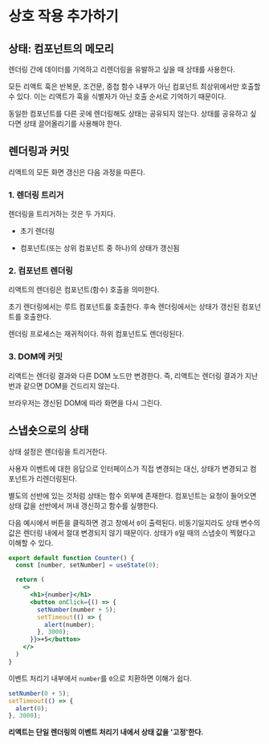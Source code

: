 # 상호 작용 추가하기

## 상태: 컴포넌트의 메모리

렌더링 간에 데이터를 기억하고 리렌더링을 유발하고 싶을 때 상태를 사용한다.

모든 리액트 훅은 반복문, 조건문, 중첩 함수 내부가 아닌 컴포넌트 최상위에서만 호출할 수 있다. 이는 리액트가 훅을 식별자가 아닌 호출 순서로 기억하기 때문이다.

동일한 컴포넌트를 다른 곳에 렌더링해도 상태는 공유되지 않는다. 상태를 공유하고 싶다면 상태 끌어올리기를 사용해야 한다.

## 렌더링과 커밋

리액트의 모든 화면 갱신은 다음 과정을 따른다.

### 1. 렌더링 트리거

렌더링을 트리거하는 것은 두 가지다.

- 초기 렌더링

- 컴포넌트(또는 상위 컴포넌트 중 하나)의 상태가 갱신됨

### 2. 컴포넌트 렌더링

리액트의 렌더링은 컴포넌트(함수) 호출을 의미한다.

초기 렌더링에서는 루트 컴포넌트를 호출한다. 후속 렌더링에서는 상태가 갱신된 컴포넌트를 호출한다.

렌더링 프로세스는 재귀적이다. 하위 컴포넌트도 렌더링된다.

### 3. DOM에 커밋

리액트는 렌더링 결과와 다른 DOM 노드만 변경한다. 즉, 리액트는 렌더링 결과가 지난번과 같으면 DOM을 건드리지 않는다.

브라우저는 갱신된 DOM에 따라 화면을 다시 그린다.

## 스냅숏으로의 상태

상태 설정은 렌더링을 트리거한다.

사용자 이벤트에 대한 응답으로 인터페이스가 직접 변경되는 대신, 상태가 변경되고 컴포넌트가 리렌더링된다.

별도의 선반에 있는 것처럼 상태는 함수 외부에 존재한다. 컴포넌트는 요청이 들어오면 상태 값을 선반에서 꺼내 갱신하고 함수를 실행한다.

다음 예시에서 버튼을 클릭하면 경고 창에서 `0`이 출력된다. 비동기일지라도 상태 변수의 값은 렌더링 내에서 절대 변경되지 않기 때문이다. 상태가 `0`일 때의 스냅숏이 찍혔다고 이해할 수 있다.

```jsx
export default function Counter() {
  const [number, setNumber] = useState(0);

  return (
    <>
      <h1>{number}</h1>
      <button onClick={() => {
        setNumber(number + 5);
        setTimeout(() => {
          alert(number);
        }, 3000);
      }}>+5</button>
    </>
  )
}
```

이벤트 처리기 내부에서 `number`를 `0`으로 치환하면 이해가 쉽다.

```jsx
setNumber(0 + 5);
setTimeout(() => {
  alert(0);
}, 3000);
```

**리액트는 단일 렌더링의 이벤트 처리기 내에서 상태 값을 '고정'한다.**
